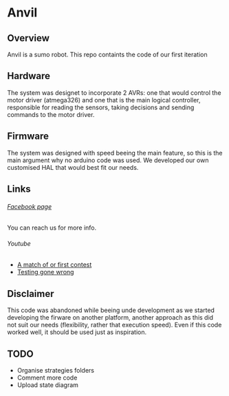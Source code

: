 # Anvil
## Overview
Anvil is a sumo robot. This repo containts the code of our first iteration
## Hardware
The system was designet to incorporate 2 AVRs: one that would control the motor driver (atmega326) and one that is the main logical controller, responsible for reading the sensors, taking decisions and sending commands to the motor driver.
## Firmware
The system was designed with speed beeing the main feature, so this is the main argument why no arduino code was used. We developed our own customised HAL that would best fit our needs.
## Links
###### [Facebook page](https://www.facebook.com/anvilsumobot/)
You can reach us for more info.
###### Youtube
* [A match of or first contest](https://www.youtube.com/watch?v=rlrTxM9EhVk)
* [Testing gone wrong](https://www.youtube.com/watch?v=shfqgkyOkAU)
## Disclaimer 
This code was abandoned while beeing unde development as we started developing the firware on another platform, another approach as this did not suit our needs (flexibility, rather that execution speed).
Even if this code worked well, it should be used just as inspiration.
## TODO
* Organise strategies folders
* Comment more code
* Upload state diagram
